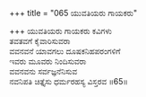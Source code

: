 +++
title = "065 ಯುವತಿಯರು ಗಾಯಕರು"

+++
ಯುವತಿಯರು ಗಾಯಕರು ಕವಿಗಳು   
ತವತವಗೆ ಕೈವಾರಿಸುವರಾ   
ವವನವನೆ ಯಾವಗಲು ದೂಷಕನಿಹಪರಂಗಳಿಗೆ   
ಇವರು ಮೂವರು ನಿಂದಿಸುವರಾ   
ವವನವನು ಸರ್ವಜ್ಞನೆನಿಸುವ   
ನವನಿಪತಿ ಚಿತ್ತೈಸು ಧರ್ಮರಹಸ್ಯ ವಿಸ್ತರವ   ॥65॥